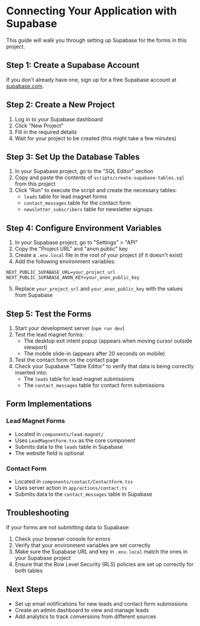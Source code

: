 # Connecting Your Application with Supabase

This guide will walk you through setting up Supabase for the forms in this project.

## Step 1: Create a Supabase Account

If you don't already have one, sign up for a free Supabase account at [supabase.com](https://supabase.com).

## Step 2: Create a New Project

1. Log in to your Supabase dashboard
2. Click "New Project"
3. Fill in the required details
4. Wait for your project to be created (this might take a few minutes)

## Step 3: Set Up the Database Tables

1. In your Supabase project, go to the "SQL Editor" section
2. Copy and paste the contents of `scripts/create-supabase-tables.sql` from this project
3. Click "Run" to execute the script and create the necessary tables:
   - `leads` table for lead magnet forms
   - `contact_messages` table for the contact form
   - `newsletter_subscribers` table for newsletter signups

## Step 4: Configure Environment Variables

1. In your Supabase project, go to "Settings" > "API"
2. Copy the "Project URL" and "anon public" key
3. Create a `.env.local` file in the root of your project (if it doesn't exist)
4. Add the following environment variables:

```
NEXT_PUBLIC_SUPABASE_URL=your_project_url
NEXT_PUBLIC_SUPABASE_ANON_KEY=your_anon_public_key
```

5. Replace `your_project_url` and `your_anon_public_key` with the values from Supabase

## Step 5: Test the Forms

1. Start your development server (`npm run dev`)
2. Test the lead magnet forms:
   - The desktop exit intent popup (appears when moving cursor outside viewport)
   - The mobile slide-in (appears after 20 seconds on mobile)
3. Test the contact form on the contact page
4. Check your Supabase "Table Editor" to verify that data is being correctly inserted into:
   - The `leads` table for lead magnet submissions
   - The `contact_messages` table for contact form submissions

## Form Implementations

### Lead Magnet Forms
- Located in `components/lead-magnet/`
- Uses `LeadMagnetForm.tsx` as the core component
- Submits data to the `leads` table in Supabase
- The website field is optional

### Contact Form
- Located in `components/contact/ContactForm.tsx`
- Uses server action in `app/actions/contact.ts`
- Submits data to the `contact_messages` table in Supabase

## Troubleshooting

If your forms are not submitting data to Supabase:

1. Check your browser console for errors
2. Verify that your environment variables are set correctly
3. Make sure the Supabase URL and key in `.env.local` match the ones in your Supabase project
4. Ensure that the Row Level Security (RLS) policies are set up correctly for both tables

## Next Steps

- Set up email notifications for new leads and contact form submissions
- Create an admin dashboard to view and manage leads
- Add analytics to track conversions from different sources 